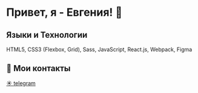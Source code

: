 
# Привет, я - Евгения! 👋


## Языки и Технологии
HTML5, CSS3 (Flexbox, Grid), Sass, JavaScript, React.js, Webpack, Figma


## 🔗 Мои контакты
[☀️ telegram](https://t.me/EleskaW)
